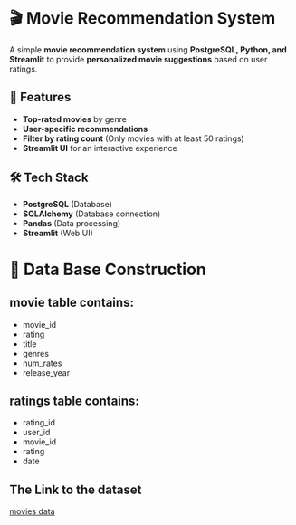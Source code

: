# 🎬 Movie Recommendation System  

A simple **movie recommendation system** using **PostgreSQL, Python, and Streamlit** to provide **personalized movie suggestions** based on user ratings.  

## 🚀 Features  
- **Top-rated movies** by genre  
- **User-specific recommendations**  
- **Filter by rating count** (Only movies with at least 50 ratings)  
- **Streamlit UI** for an interactive experience  

## 🛠️ Tech Stack  
- **PostgreSQL** (Database)  
- **SQLAlchemy** (Database connection)  
- **Pandas** (Data processing)  
- **Streamlit** (Web UI)  

# 📖 Data Base Construction
## movie table contains:
- movie_id
- rating
- title
- genres
- num_rates 
- release_year
## ratings table contains:
- rating_id
- user_id
- movie_id
- rating
- date 

## The Link to the dataset
[movies data](https://grouplens.org/datasets/movielens/latest/)